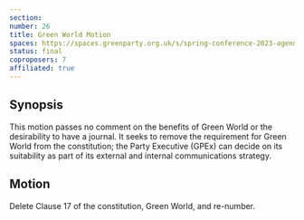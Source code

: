 ```yaml
---
section:
number: 26
title: Green World Motion
spaces: https://spaces.greenparty.org.uk/s/spring-conference-2023-agenda-forum/?contentId=118309
status: final
coproposers: 7
affiliated: true
---
```

## Synopsis
This motion passes no comment on the benefits of Green World or the desirability to have a journal.  It seeks to remove the requirement for Green World from the constitution; the Party Executive (GPEx) can decide on its suitability as part of its external and internal communications strategy.

## Motion
Delete Clause 17 of the constitution, Green World, and re-number.
